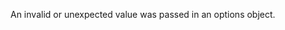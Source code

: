 
An invalid or unexpected value was passed in an options object.

<a id="ERR_INVALID_OPT_VALUE_ENCODING"></a>
